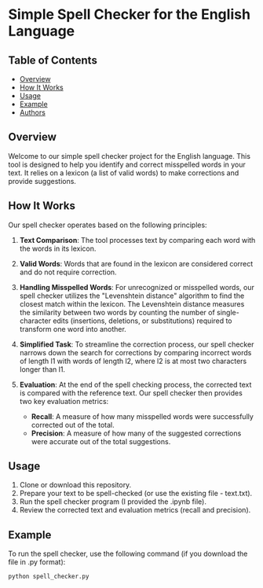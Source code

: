 # Simple Spell Checker for the English Language

## Table of Contents
- [Overview](#overview)
- [How It Works](#how-it-works)
- [Usage](#usage)
- [Example](#example)
- [Authors](#authors)

## Overview

Welcome to our simple spell checker project for the English language. This tool is designed to help you identify and correct misspelled words in your text. It relies on a lexicon (a list of valid words) to make corrections and provide suggestions.

## How It Works

Our spell checker operates based on the following principles:

1. **Text Comparison**: The tool processes text by comparing each word with the words in its lexicon.

2. **Valid Words**: Words that are found in the lexicon are considered correct and do not require correction.

3. **Handling Misspelled Words**: For unrecognized or misspelled words, our spell checker utilizes the "Levenshtein distance" algorithm to find the closest match within the lexicon. The Levenshtein distance measures the similarity between two words by counting the number of single-character edits (insertions, deletions, or substitutions) required to transform one word into another.

4. **Simplified Task**: To streamline the correction process, our spell checker narrows down the search for corrections by comparing incorrect words of length l1 with words of length l2, where l2 is at most two characters longer than l1.

5. **Evaluation**: At the end of the spell checking process, the corrected text is compared with the reference text. Our spell checker then provides two key evaluation metrics:
   - **Recall**: A measure of how many misspelled words were successfully corrected out of the total.
   - **Precision**: A measure of how many of the suggested corrections were accurate out of the total suggestions.

## Usage

1. Clone or download this repository.
2. Prepare your text to be spell-checked (or use the existing file - text.txt).
3. Run the spell checker program (I provided the .ipynb file).
4. Review the corrected text and evaluation metrics (recall and precision).

## Example

To run the spell checker, use the following command (if you download the file in .py format):

```bash
python spell_checker.py
